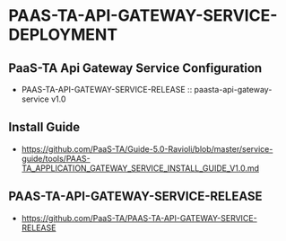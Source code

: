 # PAAS-TA-API-GATEWAY-SERVICE-DEPLOYMENT

## PaaS-TA Api Gateway Service Configuration
- PAAS-TA-API-GATEWAY-SERVICE-RELEASE :: paasta-api-gateway-service v1.0

## Install Guide
- https://github.com/PaaS-TA/Guide-5.0-Ravioli/blob/master/service-guide/tools/PAAS-TA_APPLICATION_GATEWAY_SERVICE_INSTALL_GUIDE_V1.0.md

## PAAS-TA-API-GATEWAY-SERVICE-RELEASE
- https://github.com/PaaS-TA/PAAS-TA-API-GATEWAY-SERVICE-RELEASE
